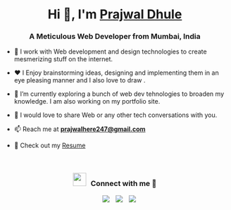 <h1 align="center">Hi 👋, I'm <a href="https://github.com/PrajwalDhule/PrajwalDhule" target="blank">
Prajwal Dhule</a></h1>
<h3 align="center">A Meticulous Web Developer from Mumbai, India</h3>

- 🌱 I work with Web development and design technologies to create mesmerizing stuff on the internet.

- ❤️ I Enjoy brainstorming ideas, designing and implementing them in an eye pleasing manner and I also love to draw .

- 🌱 I’m currently exploring a bunch of web dev tehnologies to broaden my knowledge. I am also working on my portfolio site.

- 💬 I would love to share Web or any other tech conversations with you.

- 📫 Reach me at **prajwalhere247@gmail.com**

- 📄 Check out my <a href="https://github.com/PrajwalDhule/PrajwalDhule/blob/main/Resume_Prajwal_Dhule_Main_3rd_December.pdf" target="blank">Resume</a>
<br/>
<h3 align="center" > <img src="https://media.giphy.com/media/iY8CRBdQXODJSCERIr/giphy.gif" width="30" height="30" style="margin-right: 10px;">Connect with me 🤝 </h3>

<p align="center">

 <div align="center"  class="icons-social" style="margin-left: 10px;">
        <a style="margin-left: 10px;"  target="_blank" href="https://www.linkedin.com/in/prajwal-dhule/">
			<img src="https://img.icons8.com/doodle/40/000000/linkedin--v2.png"></a>
        <a style="margin-left: 10px;" target="_blank" href="https://github.com/PrajwalDhule/">
		<img src="https://img.icons8.com/doodle/40/000000/github--v1.png"></a>
		<a style="margin-left: 10px;" target="_blank" href="https://twitter.com/prajwaldhule36">
			<img src="https://img.icons8.com/doodle/1x/twitter-squared--v2.png" ></a>
      </div>

</p>
